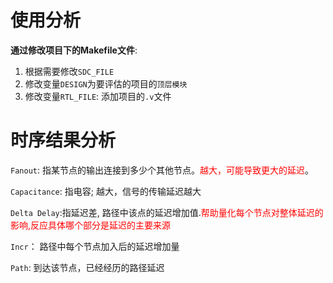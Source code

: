 # 使用分析
**通过修改项目下的Makefile文件**:  
1. 根据需要修改`SDC_FILE`  
2. 修改变量`DESIGN`为要评估的项目的`顶层模块`  
3. 修改变量`RTL_FILE`: 添加项目的`.v`文件  


# 时序结果分析
`Fanout`: 指某节点的输出连接到多少个其他节点。<font color = red>越大，可能导致更大的延迟</font>。  

`Capacitance`: 指电容; 越大，信号的传输延迟越大  

`Delta Delay`:指延迟差, 路径中该点的延迟增加值.<font color = red>帮助量化每个节点对整体延迟的影响,反应具体哪个部分是延迟的主要来源</font>  

`Incr`： 路径中每个节点加入后的延迟增加量  

`Path`: 到达该节点，已经经历的路径延迟  
